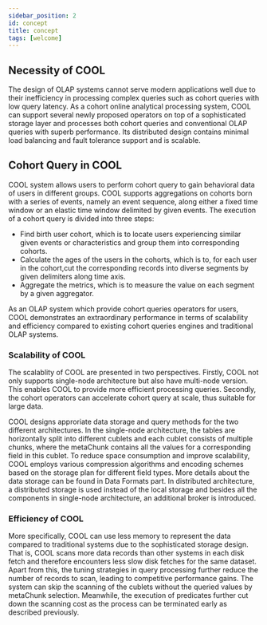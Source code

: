 ```yaml
---
sidebar_position: 2
id: concept
title: concept
tags: [welcome]
---
```


## Necessity of COOL
The design of OLAP systems cannot serve modern applications well due to their inefficiency in processing complex queries such as cohort queries with low query latency. As a cohort online analytical processing system, COOL can support several newly proposed operators on top of a sophisticated storage layer and processes both cohort queries and conventional OLAP queries with superb performance. Its distributed design contains minimal load balancing and fault tolerance support and is scalable. 

## Cohort Query in COOL
COOL system allows users to perform cohort query to gain behavioral data of users in different groups. COOL supports aggregations on cohorts born with a series of events, namely an event sequence, along either a fixed time window or an elastic time window delimited by given events. The execution of a cohort query is divided into three steps: 
- Find birth user cohort, which is to locate users experiencing similar given events or characteristics and group them into corresponding cohorts.
- Calculate the ages of the users in the cohorts, which is to, for each user in the cohort,cut the corresponding records into diverse segments by given delimiters along time axis.
- Aggregate the metrics, which is to measure the value on each segment by a given aggregator.

As an OLAP system which provide cohort queries operators for users, COOL demonstrates an extraordinary performance in terms of scalability and efficiency compared to existing cohort queries engines and traditional OLAP systems.

### Scalability of COOL
The scalablity of COOL are presented in two perspectives. Firstly, COOL not only supports single-node architecture but also have multi-node version. This enables COOL to provide more efficient processing queries. Secondly, the cohort operators can accelerate cohort query at scale, thus suitable for large data. 

COOL designs approriate data storage and query methods for the two different architectures. In the single-node architecture, the tables are horizontally split into different cublets and each cublet consists of multiple chunks, where the metaChunk contains all the values for a corresponding field in this cublet. To reduce space consumption and improve scalability, COOL employs various compression algorithms and encoding schemes based on the storage plan for different field types. More details about the data storage can be found in Data Formats part. In distributed architecture, a distributed storage is used instead of the local storage and besides all the components in single-node architecture, an additional broker is introduced.

### Efficiency of COOL
More specifically, COOL can use less memory to represent the data compared to traditional systems due to the sophisticated storage design. That is, COOL scans more data records than other systems in each disk fetch and therefore encounters less slow disk fetches for the same dataset. Apart from this, the tuning strategies in query processing further reduce the number of records to scan, leading to competitive performance gains. The system can skip the scanning of the cublets without
the queried values by metaChunk selection. Meanwhile, the execution of predicates further cut down the scanning cost as the process can be terminated early as described previously.
